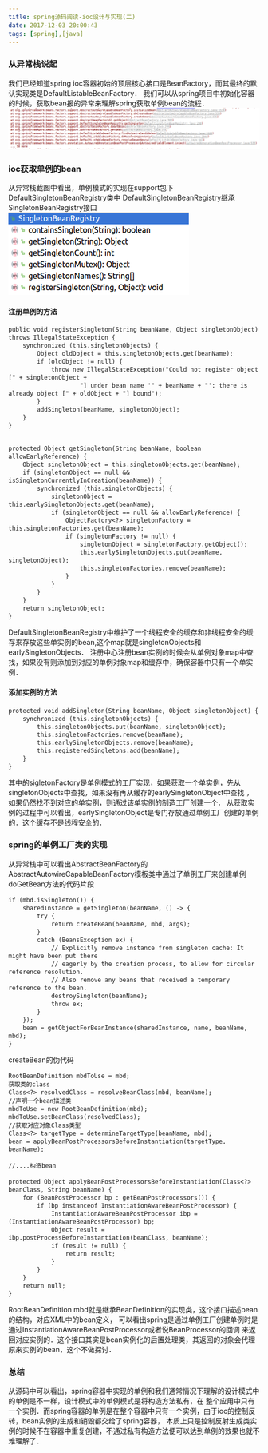 ```yaml
---
title: spring源码阅读-ioc设计与实现(二)
date: 2017-12-03 20:00:43
tags: [spring],[java]
---
```

### 从异常栈说起
我们已经知道spring ioc容器初始的顶层核心接口是BeanFactory，而其最终的默认实现类是DefaultListableBeanFactory．
我们可以从spring项目中初始化容器的时候，获取bean报的异常来理解spring获取单例bean的流程．
![spring初始化容器获取bean失败报错](/images/img1.1.png)
<!--more-->

### ioc获取单例的bean
从异常栈截图中看出，单例模式的实现在support包下DefaultSingletonBeanRegistry类中
DefaultSingletonBeanRegistry继承SingletonBeanRegistry接口
![SingletonBeanRegistry接口](/images/img1.2.png)

#### 注册单例的方法

```
public void registerSingleton(String beanName, Object singletonObject) throws IllegalStateException {
    synchronized (this.singletonObjects) {
        Object oldObject = this.singletonObjects.get(beanName);
        if (oldObject != null) {
            throw new IllegalStateException("Could not register object [" + singletonObject +
                    "] under bean name '" + beanName + "': there is already object [" + oldObject + "] bound");
        }
        addSingleton(beanName, singletonObject);
    }
}
	
```
```
protected Object getSingleton(String beanName, boolean allowEarlyReference) {
    Object singletonObject = this.singletonObjects.get(beanName);
    if (singletonObject == null && isSingletonCurrentlyInCreation(beanName)) {
        synchronized (this.singletonObjects) {
            singletonObject = this.earlySingletonObjects.get(beanName);
            if (singletonObject == null && allowEarlyReference) {
                ObjectFactory<?> singletonFactory = this.singletonFactories.get(beanName);
                if (singletonFactory != null) {
                    singletonObject = singletonFactory.getObject();
                    this.earlySingletonObjects.put(beanName, singletonObject);
                    this.singletonFactories.remove(beanName);
                }
            }
        }
    }
    return singletonObject;
}
```
DefaultSingletonBeanRegistry中维护了一个线程安全的缓存和非线程安全的缓存来存放这些单实例的bean,这个map就是singletonObjects和earlySingletonObjects．
注册中心注册bean实例的时候会从单例对象map中查找，如果没有则添加到对应的单例对象map和缓存中，确保容器中只有一个单实例．

#### 添加实例的方法
```
protected void addSingleton(String beanName, Object singletonObject) {
    synchronized (this.singletonObjects) {
        this.singletonObjects.put(beanName, singletonObject);
        this.singletonFactories.remove(beanName);
        this.earlySingletonObjects.remove(beanName);
        this.registeredSingletons.add(beanName);
    }
}
```
其中的sigletonFactory是单例模式的工厂实现，如果获取一个单实例，先从singletonObjects中查找，如果没有再从缓存的earlySingletonObject中查找
，如果仍然找不到对应的单实例，则通过该单实例的制造工厂创建一个．
从获取实例的过程中可以看出，earlySingletonObject是专门存放通过单例工厂创建的单例的．这个缓存不是线程安全的．

### spring的单例工厂类的实现
从异常栈中可以看出AbstractBeanFactory的AbstractAutowireCapableBeanFactory模板类中通过了单例工厂来创建单例
doGetBean方法的代码片段
```
if (mbd.isSingleton()) {
    sharedInstance = getSingleton(beanName, () -> {
        try {
            return createBean(beanName, mbd, args);
        }
        catch (BeansException ex) {
            // Explicitly remove instance from singleton cache: It might have been put there
            // eagerly by the creation process, to allow for circular reference resolution.
            // Also remove any beans that received a temporary reference to the bean.
            destroySingleton(beanName);
            throw ex;
        }
    });
    bean = getObjectForBeanInstance(sharedInstance, name, beanName, mbd);
}
```

createBean的伪代码
```
RootBeanDefinition mbdToUse = mbd;
获取类的class
Class<?> resolvedClass = resolveBeanClass(mbd, beanName);
//声明一个bean描述类
mbdToUse = new RootBeanDefinition(mbd);
mbdToUse.setBeanClass(resolvedClass);
//获取对应对象Class类型
Class<?> targetType = determineTargetType(beanName, mbd);
bean = applyBeanPostProcessorsBeforeInstantiation(targetType, beanName);

//....构造bean

protected Object applyBeanPostProcessorsBeforeInstantiation(Class<?> beanClass, String beanName) {
    for (BeanPostProcessor bp : getBeanPostProcessors()) {
        if (bp instanceof InstantiationAwareBeanPostProcessor) {
            InstantiationAwareBeanPostProcessor ibp = (InstantiationAwareBeanPostProcessor) bp;
            Object result = ibp.postProcessBeforeInstantiation(beanClass, beanName);
            if (result != null) {
                return result;
            }
        }
    }
    return null;
}

```
RootBeanDefinition mbd就是继承BeanDefinition的实现类，这个接口描述bean的结构，对应XML中的bean定义，
可以看出spring是通过单例工厂创建单例时是通过InstantiationAwareBeanPostProcessor或者说BeanProcessor的回调
来返回对应实例的．这个接口其实是bean实例化的后置处理类，其返回的对象会代理原来实例的bean，这个不做探讨．

### 总结
从源码中可以看出，spring容器中实现的单例和我们通常情况下理解的设计模式中的单例是不一样，设计模式中的单例模式是将构造方法私有，在
整个应用中只有一个实例．而spring容器的单例是在整个容器中只有一个实例，由于ioc的控制反转，bean实例的生成和销毁都交给了spring容器，
本质上只是控制反射生成类实例的时候不在容器中重复创建，不通过私有构造方法便可以达到单例的效果也就不难理解了．
